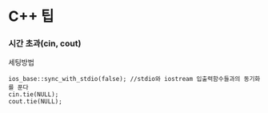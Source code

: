 # C++ 팁

### 시간 초과(cin, cout)

세팅방법

```
ios_base::sync_with_stdio(false); //stdio와 iostream 입출력함수들과의 동기화를 푼다
cin.tie(NULL);
cout.tie(NULL); 
```

